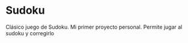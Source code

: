 # Sudoku
Clásico juego de Sudoku. Mi primer proyecto personal. Permite jugar al sudoku y corregirlo
